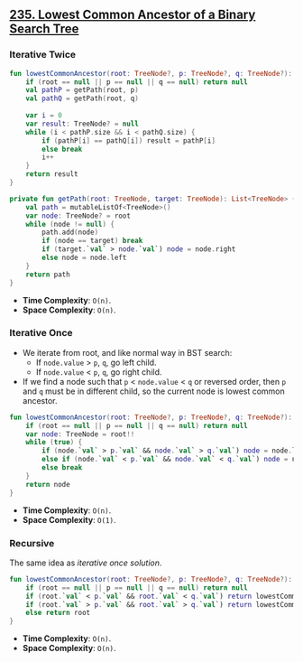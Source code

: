 ## [235. Lowest Common Ancestor of a Binary Search Tree](https://leetcode.com/problems/lowest-common-ancestor-of-a-binary-search-tree/)

### Iterative Twice
```kotlin
fun lowestCommonAncestor(root: TreeNode?, p: TreeNode?, q: TreeNode?): TreeNode? {
    if (root == null || p == null || q == null) return null
    val pathP = getPath(root, p)
    val pathQ = getPath(root, q)
    
    var i = 0
    var result: TreeNode? = null
    while (i < pathP.size && i < pathQ.size) {
        if (pathP[i] == pathQ[i]) result = pathP[i]
        else break
        i++
    }
    return result
}

private fun getPath(root: TreeNode, target: TreeNode): List<TreeNode> {
    val path = mutableListOf<TreeNode>()
    var node: TreeNode? = root
    while (node != null) {
        path.add(node)
        if (node == target) break
        if (target.`val` > node.`val`) node = node.right
        else node = node.left
    }
    return path
}
```

* **Time Complexity**: `O(n)`.
* **Space Complexity**: `O(n)`.

### Iterative Once
* We iterate from root, and like normal way in BST search:
    * If `node.value` > `p`, `q`, go left child.
    * If `node.value` < `p`, `q`, go right child.
* If we find a node such that `p` < `node.value` < `q` or reversed order, then `p` and `q` must be in different child, so the current node is lowest common ancestor.

```kotlin
fun lowestCommonAncestor(root: TreeNode?, p: TreeNode?, q: TreeNode?): TreeNode? {
    if (root == null || p == null || q == null) return null
    var node: TreeNode = root!!
    while (true) {
        if (node.`val` > p.`val` && node.`val` > q.`val`) node = node.left
        else if (node.`val` < p.`val` && node.`val` < q.`val`) node = node.right
        else break
    }
    return node
}
```

* **Time Complexity**: `O(n)`.
* **Space Complexity**: `O(1)`.

### Recursive
The same idea as *iterative once solution*.
```kotlin
fun lowestCommonAncestor(root: TreeNode?, p: TreeNode?, q: TreeNode?): TreeNode? {
    if (root == null || p == null || q == null) return null
    if (root.`val` < p.`val` && root.`val` < q.`val`) return lowestCommonAncestor(root.right, p, q)
    if (root.`val` > p.`val` && root.`val` > q.`val`) return lowestCommonAncestor(root.left, p, q)
    else return root
}
```

* **Time Complexity**: `O(n)`.
* **Space Complexity**: `O(n)`.